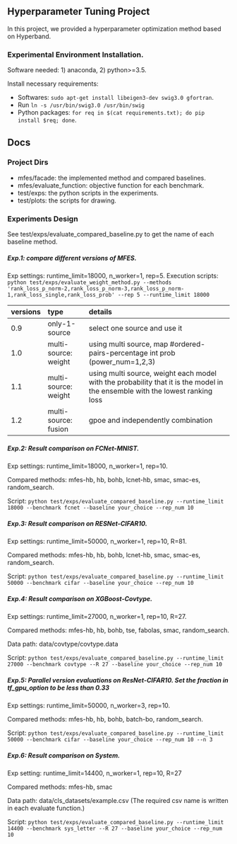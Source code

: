 ## Hyperparameter Tuning Project
In this project, we provided a hyperparameter optimization method based on Hyperband.

### Experimental Environment Installation.
Software needed: 1) anaconda, 2) python>=3.5.

Install necessary requirements:
- Softwares: `sudo apt-get install libeigen3-dev swig3.0 gfortran`.
- Run `ln -s /usr/bin/swig3.0 /usr/bin/swig`
- Python packages: `for req in $(cat requirements.txt); do pip install $req; done`.

## Docs
### Project Dirs
- mfes/facade: the implemented method and compared baselines.
- mfes/evaluate_function: objective function for each benchmark.
- test/exps: the python scripts in the experiments.
- test/plots: the scripts for drawing.

### Experiments Design
See test/exps/evaluate_compared_baseline.py to get the name of each baseline method.

##### Exp.1: compare different versions of MFES.
Exp settings: runtime_limit=18000, n_worker=1, rep=5.
Execution scripts: `python test/exps/evaluate_weight_method.py --methods 'rank_loss_p_norm-2,rank_loss_p_norm-3,rank_loss_p_norm-1,rank_loss_single,rank_loss_prob' --rep 5 --runtime_limit 18000`

| versions | type | details |
| :-----| :---- | :---- |
| 0.9 | only-1-source | select one source and use it |
| 1.0 | multi-source: weight | using multi source, map #ordered-pairs-percentage int prob (power_num=1,2,3) |
| 1.1 | multi-source: weight | using multi source, weight each model with the probability that it is the model in the ensemble with the lowest ranking loss |
| 1.2 | multi-source: fusion | gpoe and independently combination |


##### Exp.2: Result comparison on FCNet-MNIST.
Exp settings: runtime_limit=18000, n_worker=1, rep=10.

Compared methods: mfes-hb, hb, bohb, lcnet-hb, smac, smac-es, random_search.

Script: `python test/exps/evaluate_compared_baseline.py --runtime_limit 18000 --benchmark fcnet --baseline your_choice --rep_num 10`


##### Exp.3: Result comparison on RESNet-CIFAR10.
Exp settings: runtime_limit=50000, n_worker=1, rep=10, R=81.

Compared methods: mfes-hb, hb, bohb, lcnet-hb, smac, smac-es, random_search.

Script: `python test/exps/evaluate_compared_baseline.py --runtime_limit 50000 --benchmark cifar --baseline your_choice --rep_num 10`

##### Exp.4: Result comparison on XGBoost-Covtype.
Exp settings: runtime_limit=27000, n_worker=1, rep=10, R=27.

Compared methods: mfes-hb, hb, bohb, tse, fabolas, smac, random_search.

Data path: data/covtype/covtype.data

Script: `python test/exps/evaluate_compared_baseline.py --runtime_limit 27000 --benchmark covtype --R 27 --baseline your_choice --rep_num 10`


##### Exp.5: Parallel version evaluations on ResNet-CIFAR10. Set the fraction in tf_gpu_option to be less than 0.33
Exp settings: runtime_limit=50000, n_worker=3, rep=10.

Compared methods: mfes-hb, hb, bohb, batch-bo, random_search.

Script: `python test/exps/evaluate_compared_baseline.py --runtime_limit 50000 --benchmark cifar --baseline your_choice --rep_num 10 --n 3`

##### Exp.6: Result comparison on System.
Exp setting: runtime_limit=14400, n_worker=1, rep=10, R=27

Compared methods: mfes-hb, smac

Data path: data/cls_datasets/example.csv (The required csv name is written in each evaluate function.)

Script: `python test/exps/evaluate_compared_baseline.py --runtime_limit 14400 --benchmark sys_letter --R 27 --baseline your_choice --rep_num 10`
